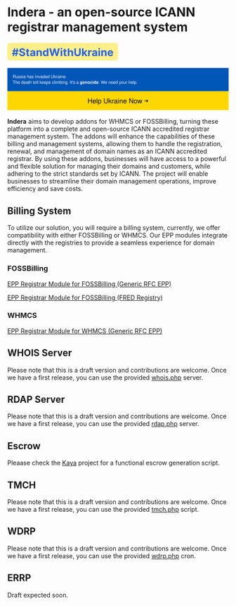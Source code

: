 # Indera - an open-source ICANN registrar management system

[![StandWithUkraine](https://raw.githubusercontent.com/vshymanskyy/StandWithUkraine/main/badges/StandWithUkraine.svg)](https://github.com/vshymanskyy/StandWithUkraine/blob/main/docs/README.md)

[![SWUbanner](https://raw.githubusercontent.com/vshymanskyy/StandWithUkraine/main/banner2-direct.svg)](https://github.com/vshymanskyy/StandWithUkraine/blob/main/docs/README.md)

**Indera** aims to develop addons for WHMCS or FOSSBilling, turning these platform into a complete and open-source ICANN accredited registrar management system. The addons will enhance the capabilities of these billing and management systems, allowing them to handle the registration, renewal, and management of domain names as an ICANN accredited registrar. By using these addons, businesses will have access to a powerful and flexible solution for managing their domains and customers, while adhering to the strict standards set by ICANN. The project will enable businesses to streamline their domain management operations, improve efficiency and save costs.

## Billing System

To utilize our solution, you will require a billing system, currently, we offer compatibility with either FOSSBilling or WHMCS. Our EPP modules integrate directly with the registries to provide a seamless experience for domain management.

### FOSSBilling

[EPP Registrar Module for FOSSBilling (Generic RFC EPP)](https://github.com/getpinga/fossbilling-epp-rfc)

[EPP Registrar Module for FOSSBilling (FRED Registry)](https://github.com/getpinga/fossbilling-epp-fred)

### WHMCS

[EPP Registrar Module for WHMCS (Generic RFC EPP)](https://github.com/getpinga/whmcs-epp-rfc)

## WHOIS Server

Please note that this is a draft version and contributions are welcome. Once we have a first release, you can use the provided [whois.php](whois.php) server.

## RDAP Server

Please note that this is a draft version and contributions are welcome. Once we have a first release, you can use the provided [rdap.php](rdap.php) server.

## Escrow

Pleaase check the [Kaya](https://github.com/getpinga/kaya) project for a functional escrow generation script.

## TMCH

Please note that this is a draft version and contributions are welcome. Once we have a first release, you can use the provided [tmch.php](tmch.php) script.

## WDRP

Please note that this is a draft version and contributions are welcome. Once we have a first release, you can use the provided [wdrp.php](wdrp.php) cron.

## ERRP

Draft expected soon.


